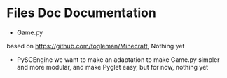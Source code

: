 # Files Doc Documentation

- Game.py

based on https://github.com/fogleman/Minecraft, Nothing yet

- PySCEngine
we want to make an adaptation to make Game.py simpler and more modular, and make Pyglet easy, but for now, nothing yet
